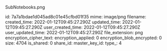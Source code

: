 SubNotebooks.png

id: 7a7a1bdae1d045ad8c01e45cfbd01f35
mime: image/png
filename: 
created_time: 2022-01-12T09:45:27.290Z
updated_time: 2022-01-12T09:45:27.290Z
user_created_time: 2022-01-12T09:45:27.290Z
user_updated_time: 2022-01-12T09:45:27.290Z
file_extension: png
encryption_cipher_text: 
encryption_applied: 0
encryption_blob_encrypted: 0
size: 4704
is_shared: 0
share_id: 
master_key_id: 
type_: 4